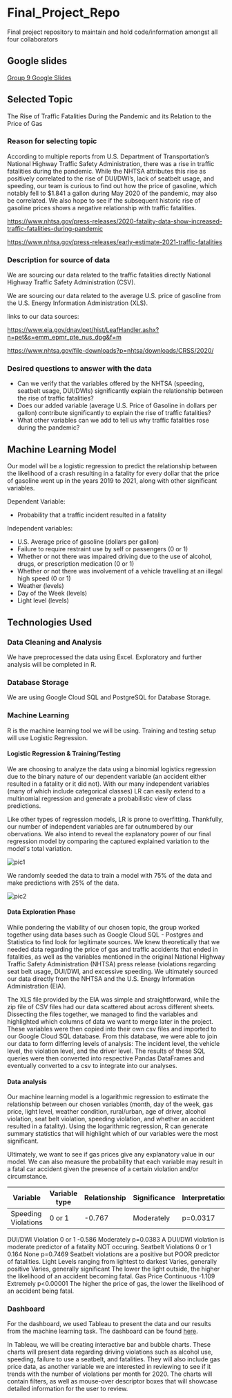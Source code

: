 # Final_Project_Repo
Final project repository to maintain and hold code/information amongst all four collaborators 

## Google slides
[Group 9 Google Slides](https://docs.google.com/presentation/d/1z85IFOMbi_5oYAHke_qazw_QyQq-UAIZADgRrmkzRlQ/edit#slide=id.p)

## Selected Topic 
The Rise of Traffic Fatalities During the Pandemic and its Relation to the Price of Gas


### Reason for selecting topic 
According to multiple reports from U.S. Department of Transportation’s National Highway Traffic Safety Administration, there was a rise in traffic fatalities during the pandemic. While the NHTSA attributes this rise as positively correlated to the rise of DUI/DWI’s, lack of seatbelt usage, and speeding, our team is curious to find out how the price of gasoline, which notably fell to $1.841 a gallon during May 2020 of the pandemic, may also be correlated. We also hope to see if the subsequent historic rise of gasoline prices shows a negative relationship with traffic fatalities.

https://www.nhtsa.gov/press-releases/2020-fatality-data-show-increased-traffic-fatalities-during-pandemic

https://www.nhtsa.gov/press-releases/early-estimate-2021-traffic-fatalities


### Description for source of data 

We are sourcing our data related to the traffic fatalities directly National Highway Traffic Safety Administration (CSV). 

We are sourcing our data related to the average U.S. price of gasoline from the U.S. Energy Information Administration (XLS).

links to our data sources:

https://www.eia.gov/dnav/pet/hist/LeafHandler.ashx?n=pet&s=emm_epmr_pte_nus_dpg&f=m

https://www.nhtsa.gov/file-downloads?p=nhtsa/downloads/CRSS/2020/


### Desired questions to answer with the data 

- Can we verify that the variables offered by the NHTSA (speeding, seatbelt usage, DUI/DWIs) significantly explain the relationship between the rise of traffic fatalities?
- Does our added variable (average U.S. Price of Gasoline in dollars per gallon) contribute significantly to explain the rise of traffic fatalities?
- What other variables can we add to tell us why traffic fatalities rose during the pandemic?

## Machine Learning Model

Our model will be a logistic regression to predict the relationship between the likelihood of a crash resulting in a fatality for every dollar that the price of gasoline went up in the years 2019 to 2021, along with other significant variables.

Dependent Variable: 
- Probability that a traffic incident resulted in a fatality

Independent variables:
- U.S. Average price of gasoline (dollars per gallon)
-	Failure to require restraint use by self or passengers (0 or 1)
-	Whether or not there was impaired driving due to the use of alcohol, drugs, or prescription medication (0 or 1)
-	Whether or not there was involvement of a vehicle travelling at an illegal high speed (0 or 1)
-	Weather (levels)
-	Day of the Week (levels)
-	Light level (levels)

## Technologies Used

### Data Cleaning and Analysis
We have preprocessed the data using Excel. Exploratory and further analysis will be completed in R.

### Database Storage
We are using Google Cloud SQL and PostgreSQL for Database Storage.

### Machine Learning
R is the machine learning tool we will be using. Training and testing setup will use Logistic Regression.

#### Logistic Regression & Training/Testing

We are choosing to analyze the data using a binomial logistics regression due to the binary nature of our dependent variable (an accident either resulted in a fatality or it did not). With our many independent variables (many of which include categorical classes) LR can easily extend to a multinomial regression and generate a probabilistic view of class predictions.

Like other types of regression models, LR is prone to overfitting. Thankfully, our number of independent variables are far outnumbered by our obervations. We also intend to reveal the explanatory power of our final regression model by comparing the captured explained variation to the model's total variation.

![pic1](https://github.com/clondon0792/Final_Project_Repo/blob/main/MachineLearningModel/week3_mlm_summstats.JPG?raw=true)


We randomly seeded the data to train a model with 75% of the data and make predictions with 25% of the data.

![pic2](https://github.com/clondon0792/Final_Project_Repo/blob/main/MachineLearningModel/week3_traintest_summstat.JPG?raw=true)

#### Data Exploration Phase 

While pondering the viability of our chosen topic, the group worked together using data bases such as Google Cloud SQL - Postgres and Statistica to find look for legitimate sources. We knew theoretically that we needed data regarding the price of gas and traffic accidents that ended in fatalities, as well as the variables mentioned in the original National Highway Traffic Safety Administration (NHTSA) press release (violations regarding seat belt usage, DUI/DWI, and excessive speeding. We ultimately sourced our data directly from the NHTSA and the U.S. Energy Information Administration (EIA).

The XLS file provided by the EIA was simple and straightforward, while the zip file of CSV files had our data scattered about across different sheets. Dissecting the files together, we managed to find the variables and highlighted which columns of data we want to merge later in the project. These variables were then copied into their own csv files and imported to our Google Cloud SQL database. From this database, we were able to join our data to form differring levels of analysis: The incident level, the vehicle level, the violation level, and the driver level. The results of these SQL queries were then converted into respective Pandas DataFrames and eventually converted to a csv to integrate into our analyses.

#### Data analysis

Our machine learning model is a logarithmic regression to estimate the relationship between our chosen variables (month, day of the week, gas price, light level, weather condition, rural/urban, age of driver, alcohol violation, seat belt violation, speeding violation, and whether an accident resulted in a fatality). Using the logarithmic regression, R can generate summary statistics that will highlight which of our variables were the most significant.

Ultimately, we want to see if gas prices give any explanatory value in our model. We can also measure the probability that each variable may result in a fatal car accident given the presence of a certain violation and/or circumstance.

| Variable | Variable type | Relationship | Significance | Interpretation |
|----------|---------------|--------------|--------------|----------------|
Speeding Violations |0 or 1|-0.767|Moderately|p=0.0317|A speeding violation is moderate predictor of a fatality NOT occuring.|

DUI/DWI Violation
0 or 1
-0.586
Moderately
p=0.0383
A DUI/DWI violation is moderate predictor of a fatality NOT occuring.
Seatbelt Violations
0 or 1
0.164
None 
p=0.7469
Seatbelt violations are a positive but POOR predictor of fatalities.
Light
Levels ranging from lightest to darkest
Varies, generally positive
Varies, generally significant
The lower the light outside, the higher the likelihood of an accident becoming fatal.
Gas Price
Continuous
-1.109
Extremely
p<0.00001
The higher the price of gas, the lower the likelihood of an accident being fatal.


### Dashboard
For the dashboard, we used Tableau to present the data and our results from the machine learning task. The dashboard can be found [here](https://public.tableau.com/app/profile/nzahbihi/viz/DrivingViolationsandGasPricesduringtheCOVID19Pandemic2020/DrivingViolationsandGasPricesduringtheCOVID19Pandemic2020).

In Tableau, we will be creating interactive bar and bubble charts. These charts will present data regarding driving violations such as alcohol use, speeding, failure to use a seatbelt, and fatalities. They will also include gas price data, as another variable we are interested in reviewing to see if it trends with the number of violations per month for 2020. The charts will contain filters, as well as mouse-over descriptor boxes that will showcase detailed information for the user to review.
